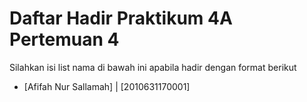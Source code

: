 # Daftar Hadir Praktikum 4A Pertemuan 4
Silahkan isi list nama di bawah ini apabila hadir dengan format berikut

- [Afifah Nur Sallamah] | [2010631170001]
